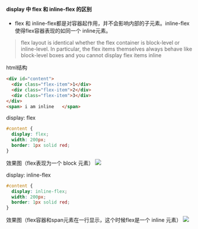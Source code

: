 #### display 中 flex 和 inline-flex 的区别
- flex 和 inline-flex都是对容器起作用，并不会影响内部的子元素。inline-flex使得flex容器表现的如同一个 inline元素。
> flex layout is identical whether the flex container is block-level or inline-level. In particular, the flex items themselves always behave like block-level boxes and you cannot display flex items inline


html结构
```html
<div id="content">
  <div class="flex-item">1</div>
  <div class="flex-item">2</div>
  <div class="flex-item">3</div>
</div>
<span> i am inline   </span>
```

display: flex

```css
#content {
  display: flex;
  width: 200px;
  border: 1px solid red;
}
```
效果图（flex表现为一个 block 元素）
![](https://i.bmp.ovh/imgs/2019/11/59e4fcde362471e5.png)

display: inline-flex
```css
#content {
  display: inline-flex;
  width: 200px;
  border: 1px solid red;
}
```
效果图（flex容器和span元素在一行显示，这个时候flex是一个 inline 元素）
![](https://ftp.bmp.ovh/imgs/2019/11/ee14fb333f6b10a5.png)